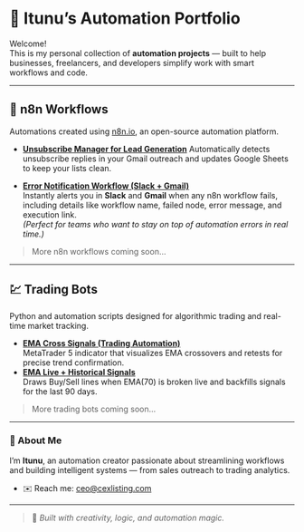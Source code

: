 # 🚀 Itunu’s Automation Portfolio

Welcome!  
This is my personal collection of **automation projects** — built to help businesses, freelancers, and developers simplify work with smart workflows and code.

---

## 🧩 n8n Workflows
Automations created using [n8n.io](https://n8n.io), an open-source automation platform.

- [**Unsubscribe Manager for Lead Generation**](https://github.com/E2nuu/itunu-automation-portfolio/tree/main/n8n-workflows)
  Automatically detects unsubscribe replies in your Gmail outreach and updates Google Sheets to keep your lists clean.

- [**Error Notification Workflow (Slack + Gmail)**](https://github.com/E2nuu/itunu-automation-portfolio/tree/main/n8n-workflows/error-notifications)  
  Instantly alerts you in **Slack** and **Gmail** when any n8n workflow fails, including details like workflow name, failed node, error message, and execution link.  
  *(Perfect for teams who want to stay on top of automation errors in real time.)*

> More n8n workflows coming soon...

---

## 💹 Trading Bots
Python and automation scripts designed for algorithmic trading and real-time market tracking.

- [**EMA Cross Signals (Trading Automation)**](https://github.com/E2nuu/itunu-automation-portfolio/tree/main/trading-automations/ema-cross-signals)  
  MetaTrader 5 indicator that visualizes EMA crossovers and retests for precise trend confirmation.
- [**EMA Live + Historical Signals**](https://github.com/E2nuu/itunu-automation-portfolio/tree/main/trading-automations/ema-live-historical-signals)  
  Draws Buy/Sell lines when EMA(70) is broken live and backfills signals for the last 90 days.


> More trading bots coming soon...

---

### 👋 About Me
I’m **Itunu**, an automation creator passionate about streamlining workflows and building intelligent systems — from sales outreach to trading analytics.  

  
- ✉️ Reach me: ceo@cexlisting.com

---

> 🧠 *Built with creativity, logic, and automation magic.*
